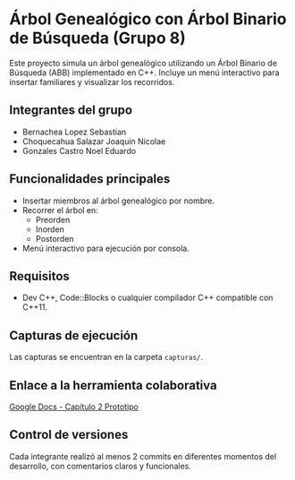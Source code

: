 # Árbol Genealógico con Árbol Binario de Búsqueda (Grupo 8)

Este proyecto simula un árbol genealógico utilizando un Árbol Binario de Búsqueda (ABB) implementado en C++. Incluye un menú interactivo para insertar familiares y visualizar los recorridos.

## Integrantes del grupo

- Bernachea Lopez Sebastian
- Choquecahua Salazar Joaquin Nicolae
- Gonzales Castro Noel Eduardo


## Funcionalidades principales

- Insertar miembros al árbol genealógico por nombre.
- Recorrer el árbol en:
  - Preorden
  - Inorden
  - Postorden
- Menú interactivo para ejecución por consola.

## Requisitos

- Dev C++, Code::Blocks o cualquier compilador C++ compatible con C++11.

## Capturas de ejecución

Las capturas se encuentran en la carpeta `capturas/`.

## Enlace a la herramienta colaborativa

[Google Docs - Capítulo 2 Prototipo](https://docs.google.com/...)

## Control de versiones

Cada integrante realizó al menos 2 commits en diferentes momentos del desarrollo, con comentarios claros y funcionales.
